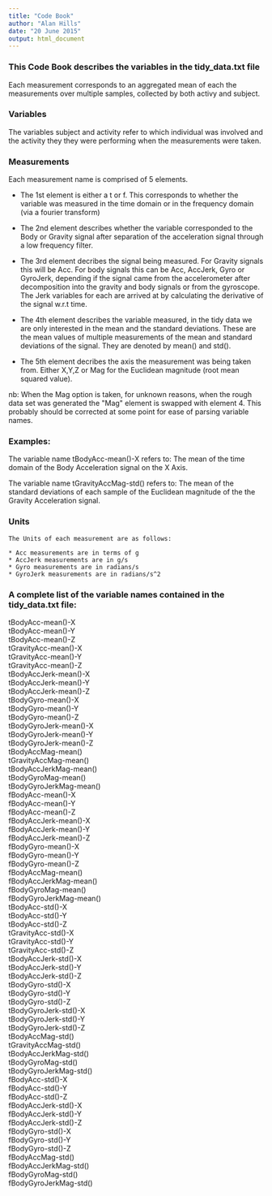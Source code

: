 ```yaml
---
title: "Code Book"
author: "Alan Hills"
date: "20 June 2015"
output: html_document
---
```


### This Code Book describes the variables in the tidy_data.txt file
  
Each measurement corresponds to an aggregated mean of each the measurements over multiple samples, collected by both activy and subject.  
  
### Variables
  
The variables subject and activity refer to which individual was involved and the activity they they were performing when the measurements were taken. 

### Measurements

Each measurement name is comprised of 5 elements.
  
* The 1st element is either a t or f. This corresponds to whether the variable was measured in the time domain or in the frequency domain (via a fourier transform)

* The 2nd element describes whether the variable corresponded to the Body or Gravity signal after separation of the acceleration signal through a low frequency filter.

* The 3rd element decribes the signal being measured. For Gravity signals this will be Acc. For body signals this can be Acc, AccJerk, Gyro or GyroJerk, depending if the signal came from the accelerometer after decomposition into the gravity and body signals or from the gyroscope. The Jerk variables for each are arrived at by calculating the derivative of the signal w.r.t time.

* The 4th element describes the variable measured, in the tidy data we are only interested in the mean and the standard deviations. These are the mean values of multiple measurements of the mean and standard deviations of the signal. They are denoted by mean() and std().

* The 5th element decribes the axis the measurement was being taken from. Either X,Y,Z or Mag for the Euclidean magnitude (root mean squared value).

nb: When the Mag option is taken, for unknown reasons, when the rough data set was generated the "Mag" element is swapped with element 4. This probably should be corrected at some point for ease of parsing variable names.

  
### Examples:   
  
The variable name tBodyAcc-mean()-X refers to: The mean of the time domain of the Body Acceleration signal on the X Axis. 
  
The variable name tGravityAccMag-std() refers to: The mean of the standard deviations of each sample of the Euclidean magnitude of the the Gravity Acceleration signal.

### Units
    
    The Units of each measurement are as follows:
    
    * Acc measurements are in terms of g 
    * AccJerk measurements are in g/s
    * Gyro measurements are in radians/s
    * GyroJerk measurements are in radians/s^2

### A complete list of the variable names contained in the tidy_data.txt file:
  

tBodyAcc-mean()-X  
tBodyAcc-mean()-Y  
tBodyAcc-mean()-Z  
tGravityAcc-mean()-X  
tGravityAcc-mean()-Y  
tGravityAcc-mean()-Z  
tBodyAccJerk-mean()-X  
tBodyAccJerk-mean()-Y  
tBodyAccJerk-mean()-Z  
tBodyGyro-mean()-X  
tBodyGyro-mean()-Y  
tBodyGyro-mean()-Z  
tBodyGyroJerk-mean()-X  
tBodyGyroJerk-mean()-Y  
tBodyGyroJerk-mean()-Z  
tBodyAccMag-mean()  
tGravityAccMag-mean()  
tBodyAccJerkMag-mean()  
tBodyGyroMag-mean()  
tBodyGyroJerkMag-mean()  
fBodyAcc-mean()-X  
fBodyAcc-mean()-Y  
fBodyAcc-mean()-Z  
fBodyAccJerk-mean()-X  
fBodyAccJerk-mean()-Y  
fBodyAccJerk-mean()-Z  
fBodyGyro-mean()-X  
fBodyGyro-mean()-Y  
fBodyGyro-mean()-Z  
fBodyAccMag-mean()  
fBodyAccJerkMag-mean()  
fBodyGyroMag-mean()  
fBodyGyroJerkMag-mean()  
tBodyAcc-std()-X  
tBodyAcc-std()-Y  
tBodyAcc-std()-Z  
tGravityAcc-std()-X  
tGravityAcc-std()-Y  
tGravityAcc-std()-Z  
tBodyAccJerk-std()-X  
tBodyAccJerk-std()-Y  
tBodyAccJerk-std()-Z  
tBodyGyro-std()-X  
tBodyGyro-std()-Y  
tBodyGyro-std()-Z  
tBodyGyroJerk-std()-X  
tBodyGyroJerk-std()-Y  
tBodyGyroJerk-std()-Z  
tBodyAccMag-std()  
tGravityAccMag-std()  
tBodyAccJerkMag-std()  
tBodyGyroMag-std()  
tBodyGyroJerkMag-std()  
fBodyAcc-std()-X  
fBodyAcc-std()-Y  
fBodyAcc-std()-Z  
fBodyAccJerk-std()-X  
fBodyAccJerk-std()-Y  
fBodyAccJerk-std()-Z  
fBodyGyro-std()-X  
fBodyGyro-std()-Y  
fBodyGyro-std()-Z  
fBodyAccMag-std()  
fBodyAccJerkMag-std()  
fBodyGyroMag-std()  
fBodyGyroJerkMag-std()  
